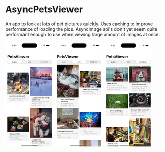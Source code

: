 # AsyncPetsViewer
An app to look at lots of pet pictures quickly. Uses caching to improve performance of loading the pics. AsyncImage api's don't yet seem quite performant enough to use when viewing large amount of images at once.

<img src="https://github.com/wiseguy16/AsyncPetsViewer/blob/main/puppiesList.png" width=30% height=30%> <img src="https://github.com/wiseguy16/AsyncPetsViewer/blob/main/catsList.png" width=30% height=30%> <img src="https://github.com/wiseguy16/AsyncPetsViewer/blob/main/hampstersList.png" width=30% height=30%>

